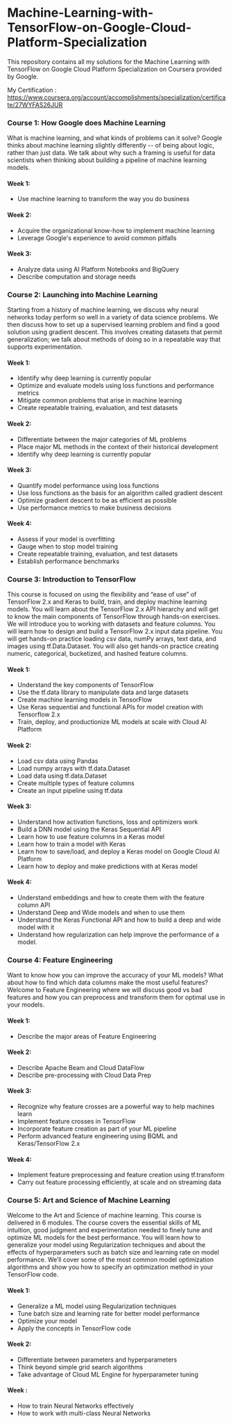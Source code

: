 # Machine-Learning-with-TensorFlow-on-Google-Cloud-Platform-Specialization

This repository contains all my solutions for the Machine Learning with TensorFlow on Google Cloud Platform Specialization on Coursera provided by Google.

My Certification : https://www.coursera.org/account/accomplishments/specialization/certificate/27WYFAS26JUR

### Course 1: How Google does Machine Learning
What is machine learning, and what kinds of problems can it solve? Google thinks about machine learning slightly differently -- of being about logic, rather than just data. We talk about why such a framing is useful for data scientists when thinking about building a pipeline of machine learning models.

#### Week 1:

- Use machine learning to transform the way you do business


#### Week 2:

- Acquire the organizational know-how to implement machine learning
- Leverage Google's experience to avoid common pitfalls

#### Week 3:

- Analyze data using AI Platform Notebooks and BigQuery
- Describe computation and storage needs
   


   
### Course 2: Launching into Machine Learning
Starting from a history of machine learning, we discuss why neural networks today perform so well in a variety of data science problems. We then discuss how to set up a supervised learning problem and find a good solution using gradient descent. This involves creating datasets that permit generalization; we talk about methods of doing so in a repeatable way that supports experimentation.

#### Week 1:

- Identify why deep learning is currently popular
- Optimize and evaluate models using loss functions and performance metrics
- Mitigate common problems that arise in machine learning
- Create repeatable training, evaluation, and test datasets

#### Week 2:

- Differentiate between the major categories of ML problems
- Place major ML methods in the context of their historical development
- Identify why deep learning is currently popular

#### Week 3:

- Quantify model performance using loss functions
- Use loss functions as the basis for an algorithm called gradient descent
- Optimize gradient descent to be as efficient as possible
- Use performance metrics to make business decisions

#### Week 4:

- Assess if your model is overfitting
- Gauge when to stop model training
- Create repeatable training, evaluation, and test datasets
- Establish performance benchmarks


### Course 3: Introduction to TensorFlow
This course is focused on using the flexibility and “ease of use” of TensorFlow 2.x and Keras to build, train, and deploy machine learning models. You will learn about the TensorFlow 2.x API hierarchy and will get to know the main components of TensorFlow through hands-on exercises. We will introduce you to working with datasets and feature columns. You will learn how to design and build a TensorFlow 2.x input data pipeline. You will get hands-on practice loading csv data, numPy arrays, text data, and images using tf.Data.Dataset. You will also get hands-on practice creating numeric, categorical, bucketized, and hashed feature columns.

#### Week 1:

- Understand the key components of TensorFlow
- Use the tf.data library to manipulate data and large datasets
- Create machine learning models in TensorFlow
- Use Keras sequential and functional APIs for model creation with Tensorflow 2.x
- Train, deploy, and productionize ML models at scale with Cloud AI Platform

#### Week 2:

- Load csv data using Pandas
- Load numpy arrays with tf.data.Dataset
- Load data using tf.data.Dataset
- Create multiple types of feature columns
- Create an input pipeline using tf.data

#### Week 3:

- Understand how activation functions, loss and optimizers work
- Build a DNN model using the Keras Sequential API
- Learn how to use feature columns in a Keras model
- Learn how to train a model with Keras
- Learn how to save/load, and deploy a Keras model on Google Cloud AI Platform
- Learn how to deploy and make predictions with at Keras model


#### Week 4:

- Understand embeddings and how to create them with the feature column API
- Understand Deep and Wide models and when to use them
- Understand the Keras Functional API and how to build a deep and wide model with it
- Understand how regularization can help improve the performance of a model.

### Course 4: Feature Engineering
Want to know how you can improve the accuracy of your ML models? What about how to find which data columns make the most useful features? Welcome to Feature Engineering where we will discuss good vs bad features and how you can preprocess and transform them for optimal use in your models.

#### Week 1:

- Describe the major areas of Feature Engineering

#### Week 2:

- Describe Apache Beam and Cloud DataFlow
- Describe pre-processing with Cloud Data Prep

#### Week 3:

- Recognize why feature crosses are a powerful way to help machines learn
- Implement feature crosses in TensorFlow
- Incorporate feature creation as part of your ML pipeline
- Perform advanced feature engineering using BQML and Keras/TensorFlow 2.x

#### Week 4:

- Implement feature preprocessing and feature creation using tf.transform
- Carry out feature processing efficiently, at scale and on streaming data


### Course 5: Art and Science of Machine Learning
Welcome to the Art and Science of machine learning. This course is delivered in 6 modules. The course covers the essential skills of ML intuition, good judgment and experimentation needed to finely tune and optimize ML models for the best performance. You will learn how to generalize your model using Regularization techniques and about the effects of hyperparameters such as batch size and learning rate on model performance. We’ll cover some of the most common model optimization algorithms and show you how to specify an optimization method in your TensorFlow code.

#### Week 1:

- Generalize a ML model using Regularization techniques
- Tune batch size and learning rate for better model performance
- Optimize your model
- Apply the concepts in TensorFlow code

#### Week 2:

- Differentiate between parameters and hyperparameters
- Think beyond simple grid search algorithms
- Take advantage of Cloud ML Engine for hyperparameter tuning

#### Week :

- How to train Neural Networks effectively
- How to work with multi-class Neural Networks
